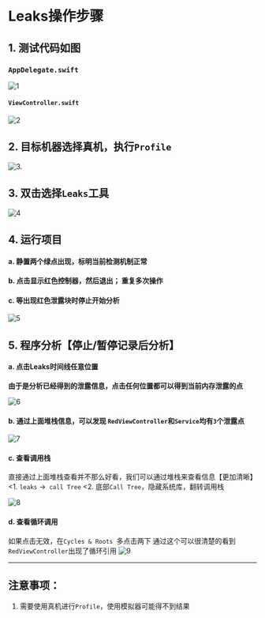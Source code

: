 # Leaks操作步骤



## 1. 测试代码如图

### `AppDelegate.swift`

![1](../images/leaks/2022-01-24-Leaks操作记录_1.png)


#### `ViewController.swift`

![2](../images/leaks/2022-01-24-Leaks操作记录_2.png)



## 2. 目标机器选择真机，执行`Profile`

![3.](../images/leaks/2022-01-24-Leaks操作记录_3.png)



## 3. 双击选择`Leaks`工具

![4](../images/leaks/2022-01-24-Leaks操作记录_4.png)



## 4. 运行项目

#### a. 静置两个绿点出现，标明当前检测机制正常

#### b. 点击显示红色控制器，然后退出； 重复多次操作

#### c. 等出现红色泄露块时停止开始分析

![5](../images/leaks/2022-01-24-Leaks操作记录_5.png)



## 5. 程序分析【停止/暂停记录后分析】

#### a. 点击Leaks时间线任意位置
<b>由于是分析已经得到的泄露信息，点击任何位置都可以得到当前内存泄露的点</b>

![6](../images/leaks/2022-01-24-Leaks操作记录_6.png)

#### b. 通过上面堆栈信息，可以发现 `RedViewController`和`Service`均有`3`个泄露点

![7](../images/leaks/2022-01-24-Leaks操作记录_7.png)

#### c. 查看调用栈
直接通过上面堆栈查看并不那么好看，我们可以通过堆栈来查看信息【更加清晰】
<1. `leaks` ->` call Tree`
<2. 底部`Call Tree`，隐藏系统库，翻转调用栈

![8](../images/leaks/2022-01-24-Leaks操作记录_8.png)

#### d. 查看循环调用
如果点击无效，在`Cycles & Roots `多点击两下
通过这个可以很清楚的看到`RedViewController`出现了循环引用
![9](../images/leaks/2022-01-24-Leaks操作记录_9.png)



---





## 注意事项：

1. 需要使用真机进行`Profile`，使用模拟器可能得不到结果

